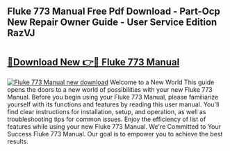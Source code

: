 ## Fluke 773 Manual Free Pdf Download - Part-Ocp New Repair Owner Guide - User Service Edition RazVJ

# <h2><a href="http://bc26963.oget.top/?id=Fluke+773+Manual">🔗Download New 👉🔴 Fluke 773 Manual</a></h2>

[![Fluke 773 Manual new download](https://i.imgur.com/5g1atiW.png)](http://bc26963.oget.top/?id=Fluke+773+Manual)
Welcome to a New World This guide opens the doors to a new world of possibilities with your new Fluke 773 Manual. Before you begin using your Fluke 773 Manual, please familiarize yourself with its functions and features by reading this user manual. You'll find clear instructions for installation, setup, and operation, as well as troubleshooting tips for common issues. Enjoy the efficiency of list of features while using your new Fluke 773 Manual. We're Committed to Your Success Fluke 773 Manual. Our goal is to empower you to achieve the best results.
